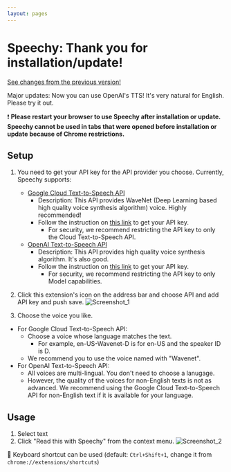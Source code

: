 ```yaml
---
layout: pages
---
```


# Speechy: Thank you for installation/update!

[See changes from the previous version!](https://github.com/hmirin/speechy/releases)

Major updates: Now you can use OpenAI's TTS! It's very natural for English. Please try it out.

❗ **Please restart your browser to use Speechy after installation or update. Speechy cannot be used in tabs that were opened before installation or update because of Chrome restrictions.**

## Setup

1. You need to get your API key for the API provider you choose. Currently, Speechy supports:
    - [Google Cloud Text-to-Speech API](https://cloud.google.com/text-to-speech/)
        - Description: This API provides WaveNet (Deep Learning based high quality voice synthesis algorithm) voice. Highly recommended!
        - Follow the instruction on [this link](https://support.google.com/cloud/answer/6158862) to get your API key.
            - For security, we recommend restricting the API key to only the Cloud Text-to-Speech API.
    - [OpenAI Text-to-Speech API](https://platform.openai.com/docs/guides/text-to-speech)
        - Description: This API provides high quality voice synthesis algorithm. It's also good.
        - Follow the instruction on [this link](https://www.howtogeek.com/885918/how-to-get-an-openai-api-key/) to get your API key.
            - For security, we recommend restricting the API key to only Model capabilities.

2. Click this extension's icon on the address bar and choose API and add API key and push save.
    ![Screenshot_1](/images/screenshot_1.png)
3. Choose the voice you like.

- For Google Cloud Text-to-Speech API:
  - Choose a voice whose language matches the text.
    - For example, en-US-Wavenet-D is for en-US and the speaker ID is D.
  - We recommend you to use the voice named with "Wavenet".
- For OpenAI Text-to-Speech API:
  - All voices are multi-lingual. You don't need to choose a lanugage.
  - However, the quality of the voices for non-English texts is not as advanced. We recommend using the Google Cloud Text-to-Speech API for non-English text if it is available for your language.

## Usage

1. Select text
2. Click "Read this with Speechy" from the context menu.
    ![Screenshot_2](/images/screenshot_2.png)

🍭 Keyboard shortcut can be used (default: `Ctrl+Shift+1`, change it from `chrome://extensions/shortcuts`)
